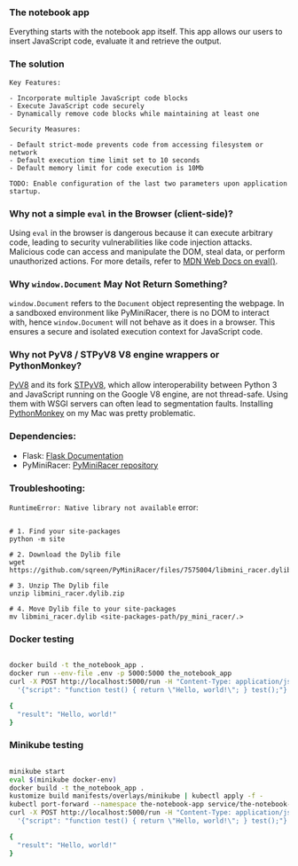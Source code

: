 ### The notebook app

Everything starts with the notebook app itself. This app allows
our users to insert JavaScript code, evaluate it and retrieve the
output.

### The solution

```text
Key Features:

- Incorporate multiple JavaScript code blocks
- Execute JavaScript code securely
- Dynamically remove code blocks while maintaining at least one

Security Measures:

- Default strict-mode prevents code from accessing filesystem or network
- Default execution time limit set to 10 seconds
- Default memory limit for code execution is 10Mb

TODO: Enable configuration of the last two parameters upon application startup.

```

### Why not a simple `eval` in the Browser (client-side)?

Using `eval` in the browser is dangerous because it can execute arbitrary code,
leading to security vulnerabilities like code injection attacks. Malicious code
can access and manipulate the DOM, steal data, or perform unauthorized actions.
For more details, refer to [MDN Web Docs on eval()](https://developer.mozilla.org/en-US/docs/Web/JavaScript/Reference/Global_Objects/eval).

### Why `window.Document` May Not Return Something?

`window.Document` refers to the `Document` object representing the webpage.
In a sandboxed environment like PyMiniRacer, there is no DOM to interact with,
hence `window.Document` will not behave as it does in a browser. This ensures a
secure and isolated execution context for JavaScript code.

### Why not PyV8 / STPyV8 V8 engine wrappers or PythonMonkey?

[PyV8](https://code.google.com/archive/p/pyv8/) and its fork [STPyV8](https://github.com/cloudflare/stpyv8),
which allow interoperability between Python 3 and JavaScript running on the Google V8 engine,
are not thread-safe. Using them with WSGI servers can often lead to segmentation faults.
Installing [PythonMonkey](https://github.com/Distributive-Network/PythonMonkey) on my Mac was pretty
problematic.

### Dependencies:

- Flask: [Flask Documentation](https://flask.palletsprojects.com/)
- PyMiniRacer: [PyMiniRacer repository](https://github.com/bpcreech/PyMiniRacer)

### Troubleshooting:

`RuntimeError: Native library not available` error:

```text

# 1. Find your site-packages
python -m site

# 2. Download the Dylib file
wget https://github.com/sqreen/PyMiniRacer/files/7575004/libmini_racer.dylib.zip

# 3. Unzip The Dylib file
unzip libmini_racer.dylib.zip

# 4. Move Dylib file to your site-packages
mv libmini_racer.dylib <site-packages-path/py_mini_racer/.>

```

### Docker testing

```bash

docker build -t the_notebook_app .
docker run --env-file .env -p 5000:5000 the_notebook_app
curl -X POST http://localhost:5000/run -H "Content-Type: application/json" -d \
  '{"script": "function test() { return \"Hello, world!\"; } test();"}'

{
  "result": "Hello, world!"
}

```

### Minikube testing

```bash

minikube start
eval $(minikube docker-env)
docker build -t the_notebook_app .
kustomize build manifests/overlays/minikube | kubectl apply -f -
kubectl port-forward --namespace the-notebook-app service/the-notebook-app 5000:5000
curl -X POST http://localhost:5000/run -H "Content-Type: application/json" -d \
  '{"script": "function test() { return \"Hello, world!\"; } test();"}'

{
  "result": "Hello, world!"
}

```
